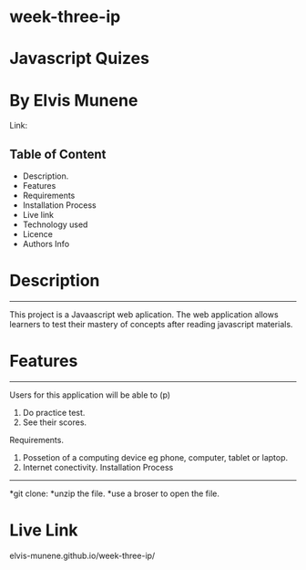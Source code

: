# week-three-ip
# Javascript Quizes
# By Elvis Munene

Link:
## Table of Content
* Description.
* Features
* Requirements
* Installation Process
* Live link
* Technology used
* Licence
* Authors Info
# Description
***
This project is a Javaascript web aplication. The web application allows learners to test their mastery of concepts after reading javascript materials.
# Features
***
Users for this application will be able to (p)
1. Do practice test.
2. See their scores.

Requirements.
1. Possetion of a computing device eg phone, computer, tablet or laptop.
2. Internet conectivity.
Installation Process
***
*git clone:
*unzip the file.
*use a broser to open the file.

# Live Link
elvis-munene.github.io/week-three-ip/
